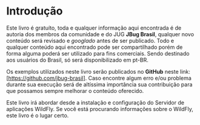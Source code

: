 # Introdução

  Este livro é gratuíto, toda e qualquer informação aqui encontrada é de autoria dos membros da comunidade e do JUG **JBug Brasil**, qualquer novo conteúdo será revisado e *googlado* antes de ser publicado. Todo e qualquer conteúdo aqui encontrado pode ser compartilhado porém de forma alguma poderá ser utilizado para fins comerciais. 
Sendo destinado aos usuários do Brasil, só será disponibilizado em pt-BR.
  
  Os exemplos utilizados neste livro serão publicados no **GitHub** neste link:  [https://github.com/jbug-brasil]. Caso encontre algum erro e/ou problema durante sua execução será de altíssima importância sua contribuição para que possamos sempre melhorar o conteúdo oferecido.
  
  Este livro irá abordar desde a instalação e configuração do Servidor de aplicações WildFly. Se você está procurando informações sobre o WildFly, este livro é o lugar certo.